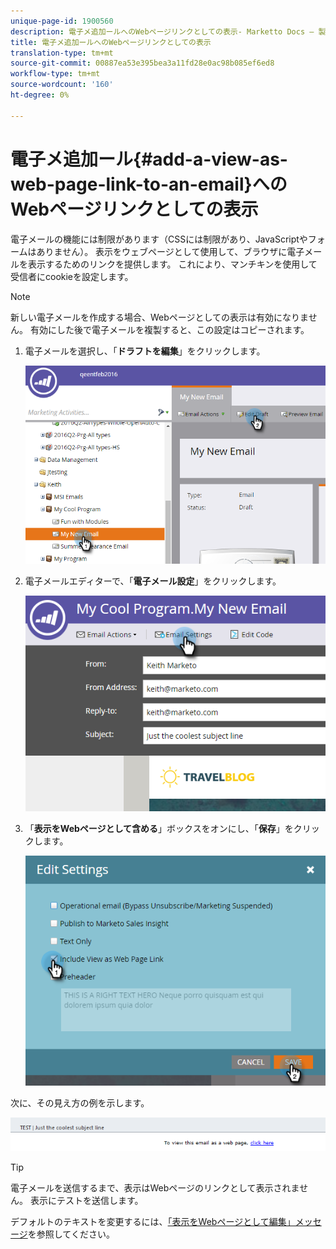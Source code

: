 ```yaml
---
unique-page-id: 1900560
description: 電子メ追加ールへのWebページリンクとしての表示- Marketto Docs — 製品ドキュメント
title: 電子メ追加ールへのWebページリンクとしての表示
translation-type: tm+mt
source-git-commit: 00887ea53e395bea3a11fd28e0ac98b085ef6ed8
workflow-type: tm+mt
source-wordcount: '160'
ht-degree: 0%

---
```



# 電子メ追加ール{#add-a-view-as-web-page-link-to-an-email}へのWebページリンクとしての表示

電子メールの機能には制限があります（CSSには制限があり、JavaScriptやフォームはありません）。 表示をウェブページとして使用して、ブラウザに電子メールを表示するためのリンクを提供します。 これにより、マンチキンを使用して受信者にcookieを設定します。

>[!NOTE]
>
>新しい電子メールを作成する場合、Webページとしての表示は有効になりません。 有効にした後で電子メールを複製すると、この設定はコピーされます。

1. 電子メールを選択し、「**ドラフトを編集**」をクリックします。

   ![](assets/one-5.png)

1. 電子メールエディターで、「**電子メール設定**」をクリックします。

   ![](assets/two-5.png)

1. 「**表示をWebページとして含める**」ボックスをオンにし、「**保存**」をクリックします。

   ![](assets/three-4.png)

次に、その見え方の例を示します。

![](assets/four-3.png)

>[!TIP]
>
>電子メールを送信するまで、表示はWebページのリンクとして表示されません。 表示にテストを送信します。

デフォルトのテキストを変更するには、[「表示をWebページとして編集」メッセージ](../../../../product-docs/administration/email-setup/edit-the-view-as-web-page-message.md)を参照してください。
